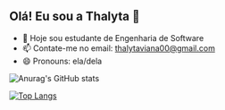 ## Olá! Eu sou a Thalyta 👋


- 🔭 Hoje sou estudante de Engenharia de Software
- 📫 Contate-me no email: thalytaviana00@gmail.com
- 😄 Pronouns: ela/dela

![Anurag's GitHub stats](https://github-readme-stats.vercel.app/api?username=thalytaviana&hide=stars,prs&show_icons=true&theme=jolly)

[![Top Langs](https://github-readme-stats.vercel.app/api/top-langs/?username=thalytaviana&theme=jolly&layout=compact)](https://github.com/anuraghazra/github-readme-stats)
